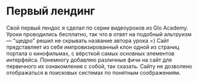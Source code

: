 # Первый лендинг

Свой первый лендос я сделал по серии видеоуроков из Glo Academy. Уроки проводились бесплатно, так что в ответ на подобный альтруизм  — "щедро" решил не скрывать название автора урока =) 
Сайт представляет из себя импровизированный клон одной из страниц портала о кинофильмах, с вёрсткой самых основных элементов интерфейса.
Понемногу добавляю различные фичи на сайт для первичного их ознакомления с собой, так сказать.
Сайту не дозволено отображаться в поисковых системах по понятным соображениям.
